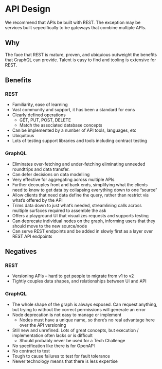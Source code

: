 # API Design

We recommend that APIs be built with REST. The exception may be services built sepecifically to be gateways that combine multiple APIs.

## Why

The face that REST is mature, proven, and ubiquious outweight the benefits that GraphQL can provide. Talent is easy to find and tooling is extensive for REST.

## Benefits

### REST

- Familiarity, ease of learning
- Vast community and support, it has been a standard for eons
- Clearly defined operations
  - GET, PUT, POST, DELETE
  - Match the associated database concepts
- Can be implemented by a number of API tools, languages, etc
- Ubiquitous
- Lots of testing support libraries and tools including contract testing

### GraphQL

- Eliminates over-fetching and under-fetching eliminating unneeded roundtrips and data transfer.
- Can defer decisions on data modelling
- Very effective for aggregating across multiple APIs
- Further decouples front and back ends, simplifying what the clients need to know to get data by collapsing everything down to one “source”
- Allow clients that need data define the query, rather than restrict via what’s offered by the API
- Trims data down to just what’s needed, streamlining calls across multiple surfaces required to assemble the ask
- Offers a playground UI that visualizes requests and supports testing
- Can deprecate individual nodes on the graph, informing users that they should move to the new source/node
- Can serve REST endpoints and be added in slowly first as a layer over REST API endpoints

## Negatives

### REST

- Versioning APIs – hard to get people to migrate from v1 to v2
- Tightly couples data shapes, and relationships between UI and API

### GraphQL

- The whole shape of the graph is always exposed. Can request anything, but trying to without the correct permissions will generate an error
- Node deprecation is not easy to manage or implement
  - Nodes must have a unique name, so there’s no real advantage here over the API versioning
- Still new and unrefined. Lots of great concepts, but execution / implementation often lacks or is difficult
  - Should probably never be used for a Tech Challenge
- No specification like there is for OpenAPI
- No contract to test
- Tough to cause failures to test for fault tolerance
- Newer technology means that there is less expertise
